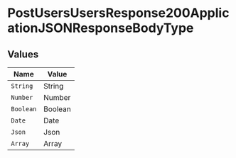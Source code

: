# PostUsersUsersResponse200ApplicationJSONResponseBodyType


## Values

| Name      | Value     |
| --------- | --------- |
| `String`  | String    |
| `Number`  | Number    |
| `Boolean` | Boolean   |
| `Date`    | Date      |
| `Json`    | Json      |
| `Array`   | Array     |